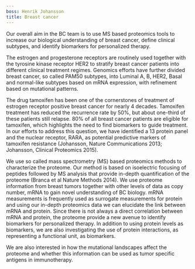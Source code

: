 ```yaml
---
boss: Henrik Johansson
title: Breast cancer
---
```

Our overall aim in the BC team is to use MS based proteomics tools to increase our biological understanding of breast cancer, define clinical subtypes, and identify biomarkers for personalized therapy.

The estrogen and progesterone receptors are routinely used together with the tyrosine kinase receptor HER2 to stratify breast cancer patients into different clinical treatment regimes. Genomics efforts have further divided breast cancer, so called PAM50 subtypes, into Luminal A, B, HER2, Basal and normal-like subtypes based on mRNA expression, with refinement based on mutational patterns.

The drug tamoxifen has been one of the cornerstones of treatment of estrogen receptor positive breast cancer for nearly 4 decades. Tamoxifen treatment has reduced the recurrence rate by 50%, but about one-third of these patients still relapse. 80% of all breast cancer patients are eligible for tamoxifen, which highlights the need to find biomarkers to guide treatment. In our efforts to address this question, we have identified a 13 protein panel and the nuclear receptor, RARA, as potential predictive markers of tamoxifen resistance (Johansson, Nature Communications 2013; Johansson, Clinical Proteomics 2015).

We use so called mass spectrometry (MS) based proteomics methods to characterize the proteome. Our method is based on isoelectric focusing of peptides followed by MS analysis that provide in-depth quantification of the proteome (Branca et al Nature Methods 2014). We use proteome information from breast tumors together with other levels of data as copy number, mRNA to gain novel understanding of BC biology. mRNA measurements is frequently used as surrogate measurements for protein and using our in-depth proteomics data we can elucidate the link between mRNA and protein. Since there is not always a direct correlation between mRNA and protein, the proteome provide a new avenue to identify biomarkers for personalized therapy. In addition to using protein levels as biomarkers, we are also investigating the use of protein interactions, as representing a functional unit, as biomarkers.

We are also interested in how the mutational landscapes affect the proteome and whether this information can be used as tumor specific antigens in immunotherapy.
